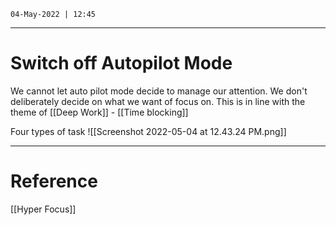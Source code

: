 `04-May-2022 | 12:45`

---
# Switch off Autopilot Mode



We cannot let auto pilot mode decide to manage our attention. We don't deliberately decide on what we want of focus on. This is in line with the theme of [[Deep Work]] - [[Time blocking]]

Four types of task 
![[Screenshot 2022-05-04 at 12.43.24 PM.png]]


---
# Reference

[[Hyper Focus]]